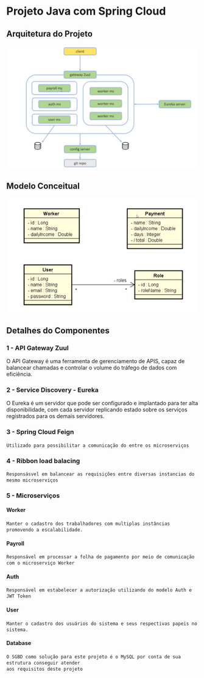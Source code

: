 # Projeto Java com Spring Cloud

## Arquitetura do Projeto

![Roadmap](https://raw.githubusercontent.com/wmartinsdeveloper/springcloud_workpayroll/main/roadmap_project.jpg)

## Modelo Conceitual

![Modelo](https://raw.githubusercontent.com/wmartinsdeveloper/springcloud_workpayroll/main/model.jpg)


## Detalhes do Componentes

### 1 - API Gateway Zuul
   O API Gateway é uma ferramenta de gerenciamento de APIS, capaz de balancear 
   chamadas e controlar o volume do tráfego de dados com eficiência.

### 2 - Service Discovery - Eureka
   O Eureka é um servidor que pode ser configurado e implantado para ter alta disponibilidade,
   com cada servidor replicando estado sobre os serviços registrados para os demais servidores.

### 3 - Spring Cloud Feign
	Utilizado para possibilitar a comunicação do entre os microserviços 
   
### 4 - Ribbon load balacing
	Responsásvel em balancear as requisições entre diversas instancias do mesmo microserviços
   
### 5 - Microserviços

#### Worker
	Manter o cadastro dos trabalhadores com multiplas instâncias promovendo a escalabilidade.
	
#### Payroll
	Responsável em processar a folha de pagamento por meio de comunicação com o microserviço Worker
	
#### Auth 
	Responsável em estabelecer a autorização utilizando do modelo Auth e JWT Token
	
#### User
	Manter o cadastro dos usuários do sistema e seus respectivas papeis no sistema.

#### Database
	O SGBD como solução para este projeto é o MySQL por conta de sua estrutura conseguir atender
	aos requisitos deste projeto